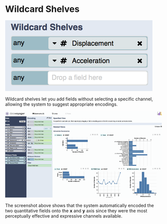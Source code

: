 # Wildcard Shelves

![](../../.gitbook/assets/screen-shot-2018-05-21-at-7.25.00-pm.png)

Wildcard shelves let you add fields without selecting a specific channel, allowing the system to suggest appropriate encodings.

![](../../.gitbook/assets/wildcard_shelves.gif)

The screenshot above shows that the system automatically encoded the two quantitative fields onto the **x** and **y** axis since they were the most perceptually effective and expressive channels available.

